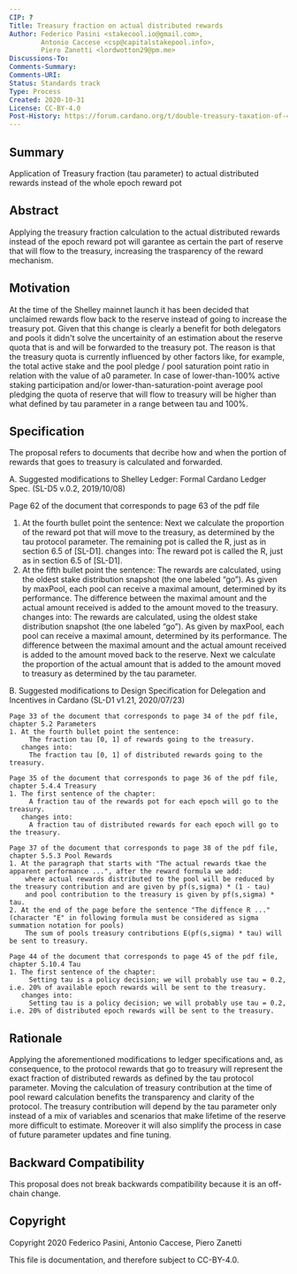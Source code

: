```yaml
---
CIP: ?
Title: Treasury fraction on actual distributed rewards
Author: Federico Pasini <stakecool.io@gmail.com>,
        Antonio Caccese <csp@capitalstakepool.info>,
        Piero Zanetti <lordwotton29@pm.me>
Discussions-To: 
Comments-Summary: 
Comments-URI: 
Status: Standards track
Type: Process
Created: 2020-10-31
License: CC-BY-4.0
Post-History: https://forum.cardano.org/t/double-treasury-taxation-of-40-and-possible-workarounds/41461 and https://forum.cardano.org/t/cip-treasury-fraction-on-actual-distributed-rewards/41697
---
```


## Summary

Application of Treasury fraction (tau parameter) to actual distributed rewards instead of the whole epoch reward pot

## Abstract

Applying the treasury fraction calculation to the actual distributed rewards instead of the epoch reward pot will garantee as certain the part of reserve that will flow to the treasury, increasing the trasparency of the reward mechanism. 

## Motivation

At the time of the Shelley mainnet launch it has been decided that unclaimed rewards flow back to the reserve instead of going to increase the treasury pot.
Given that this change is clearly a benefit for both delegators and pools it didn't solve the uncertainity of an estimation about the reserve quota that is and will be forwarded to the treasury pot.
The reason is that the treasury quota is currently influenced by other factors like, for example, the total active stake and the pool pledge / pool saturation point ratio in relation with the value of a0 parameter.
In case of lower-than-100% active staking participation and/or lower-than-saturation-point average pool pledging the quota of reserve that will flow to treasury will be higher than what defined by tau parameter in a range between tau and 100%.

## Specification

The proposal refers to documents that decribe how and when the portion of rewards that goes to treasury is calculated and forwarded.

A. Suggested modifications to Shelley Ledger: Formal Cardano Ledger Spec. (SL-D5 v.0.2, 2019/10/08)

   Page 62 of the document that corresponds to page 63 of the pdf file

   1. At the fourth bullet point the sentence:
	    Next we calculate the proportion of the reward pot that will move to the treasury, as determined by the tau protocol parameter. The remaining pot is called the R, just as in section 6.5 of [SL-D1].
      changes into:
	    The reward pot is called the R, just as in section 6.5 of [SL-D1].
   2. At the fifth bullet point the sentence:
	    The rewards are calculated, using the oldest stake distribution snapshot (the one labeled “go”). As given by maxPool, each pool can receive a maximal amount, determined by its performance. The difference between the maximal             amount and the actual amount received is added to the amount moved to the treasury.
      changes into:
	    The rewards are calculated, using the oldest stake distribution snapshot (the one labeled “go”). As given by maxPool, each pool can receive a maximal amount, determined by its performance. The difference between the maximal             amount and the actual amount received is added to the amount moved back to the reserve. Next we calculate the proportion of the actual amount that is added to the amount moved to treasury as determined by the tau parameter.


B. Suggested modifications to Design Specification for Delegation and Incentives in Cardano (SL-D1 v1.21, 2020/07/23)

	Page 33 of the document that corresponds to page 34 of the pdf file, chapter 5.2 Parameters
	1. At the fourth bullet point the sentence:
	     The fraction tau [0, 1] of rewards going to the treasury.
	   changes into:
	     The fraction tau [0, 1] of distributed rewards going to the treasury.
	
	Page 35 of the document that corresponds to page 36 of the pdf file, chapter 5.4.4 Treasury
	1. The first sentence of the chapter:
	     A fraction tau of the rewards pot for each epoch will go to the treasury.
	   changes into:
	     A fraction tau of distributed rewards for each epoch will go to the treasury.
		 
	Page 37 of the document that corresponds to page 38 of the pdf file, chapter 5.5.3 Pool Rewards
	1. At the paragraph that starts with "The actual rewards tkae the apparent performance ...", after the reward formula we add:
		where actual rewards distributed to the pool will be reduced by the treasury contribution and are given by pf(s,sigma) * (1 - tau)
		and pool contribution to the treasury is given by pf(s,sigma) * tau.
	2. At the end of the page before the sentence "The diffence R ..." (character "E" in following formula must be considered as sigma summation notation for pools)
		The sum of pools treasury contributions E(pf(s,sigma) * tau) will be sent to treasury.
		
	Page 44 of the document that corresponds to page 45 of the pdf file, chapter 5.10.4 Tau
	1. The first sentence of the chapter:
		 Setting tau is a policy decision; we will probably use tau = 0.2, i.e. 20% of available epoch rewards will be sent to the treasury.
	   changes into:
	     Setting tau is a policy decision; we will probably use tau = 0.2, i.e. 20% of distributed epoch rewards will be sent to the treasury.


## Rationale

Applying the aforementioned modifications to ledger specifications and, as consequence, to the protocol rewards that go to treasury will represent the exact fraction of distributed rewards as defined by the tau protocol parameter. 
Moving the calculation of treasury contribution at the time of pool reward calculation benefits the transparency and clarity of the protocol.
The treasury contribution will depend by the tau parameter only instead of a mix of variables and scenarios that make lifetime of the reserve more difficult to estimate.
Moreover it will also simplify the process in case of future parameter updates and fine tuning.

## Backward Compatibility

This proposal does not break backwards compatibility because it is an off-chain change.

## Copyright

Copyright 2020 Federico Pasini, Antonio Caccese, Piero Zanetti

This file is documentation, and therefore subject to CC-BY-4.0.
